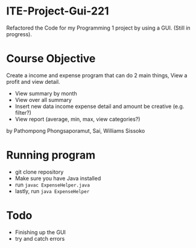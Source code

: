 # ITE-Project-Gui-221

Refactored the Code for my Programming 1 project by using a GUI. (Still in progress).


# Course Objective

Create a income and expense program that can do 2 main things, View a profit and view detail.

  -  View summary by month
  -  View over all summary
  -  Insert new data income expense detail and amount be creative (e.g. filter?)
  -  View report (average, min, max, view categories?)

by Pathompong Phongsaporamut, Sai, Williams Sissoko


  # Running program

  - git clone repository
  - Make sure you have Java installed
  - run `javac ExpenseHelper.java`
  - lastly, run `java ExpenseHelper`


# Todo 
  - Finishing up the GUI
  - try and catch errors
